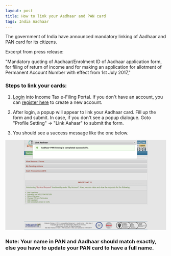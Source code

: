 ```yaml
---
layout: post
title: How to link your Aadhaar and PAN card
tags: India Aadhaar
---
```

The government of India have announced mandatory linking of Aadhaar and PAN card for its citizens.

Excerpt from press release:

"Mandatory quoting of Aadhaar/Enrolment ID of Aadhaar application form, for filing of return of income and for making an application for allotment of Permanent Account Number with effect from 1st July 2017,"

### Steps to link your cards:
1. [Login](https://incometaxindiaefiling.gov.in/e-Filing/UserLogin/LoginHome.html) into Income Tax e-Filing Portal. If you don't have an account, you can [register here]( https://incometaxindiaefiling.gov.in/e-Filing/Registration/RegistrationHome.html) to create a new account.

2. After login, a popup will appear to link your Aadhaar card. Fill up the form and submit.
In case, if you don't see a popup dialogue. Goto "Profile Setting" -> "Link Aahaar" to submit the form.

3. You should see a success message like the one below.

![how-to-link-your-pan-with-aadhaar](../images/post/how-to-link-your-pan-with-aadhaar.png)


### Note: Your name in PAN and Aadhaar should match exactly, else you have to update your PAN card to have a full name.

